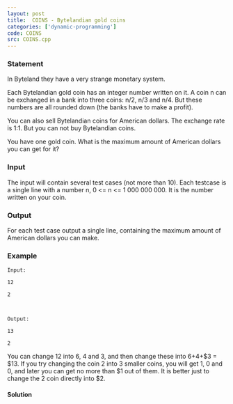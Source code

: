 ```yaml
---
layout: post
title:  COINS - Bytelandian gold coins
categories: ['dynamic-programming']
code: COINS
src: COINS.cpp
---
```


### **Statement**

In Byteland they have a very strange monetary system.

Each Bytelandian gold coin has an integer number written on it. A coin n can
be exchanged in a bank into three coins: n/2, n/3 and n/4. But these numbers
are all rounded down (the banks have to make a profit).

You can also sell Bytelandian coins for American dollars. The exchange rate is
1:1. But you can not buy Bytelandian coins.

You have one gold coin. What is the maximum amount of American dollars you can
get for it?

### Input

The input will contain several test cases (not more than 10). Each testcase is
a single line with a number n, 0 <= n <= 1 000 000 000. It is the number
written on your coin.

### Output

For each test case output a single line, containing the maximum amount of
American dollars you can make.

### Example

    
    
    Input:
    12
    2
    
    Output:
    13
    2
    

You can change 12 into 6, 4 and 3, and then change these into $6+$4+$3 = $13.
If you try changing the coin 2 into 3 smaller coins, you will get 1, 0 and 0,
and later you can get no more than $1 out of them. It is better just to change
the 2 coin directly into $2.



#### **Solution**



